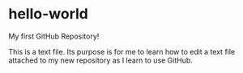 # hello-world
My first GitHub Repository!

This is a text file. Its purpose is for me to learn how to edit a text file attached to my new repository as I learn to use GitHub.
    
